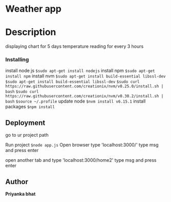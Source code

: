# Weather app
# Description
displaying chart for 5 days temperature reading for every 3 hours


### Installing

install node js
```$sudo apt-get install nodejs```
install npm
```$sudo apt-get install npm```
install nvm
```$sudo apt-get install build-essential libssl-dev```
```$sudo apt-get install build-essential libssl-dev```
```$sudo curl https://raw.githubusercontent.com/creationix/nvm/v0.25.0/install.sh | bash```
```$sudo curl https://raw.githubusercontent.com/creationix/nvm/v0.30.2/install.sh | bash```
```$source ~/.profile```
update node
```$nvm install v6.15.1```
install packages
```$npm install```
## Deployment
go to ur project path

Run project
```$node app.js```
Open browser type 'localhost:3000/'
type msg and press enter

open another tab and type 'localhost:3000/home2'
type msg and press enter
## Author
**Priyanka bhat** 